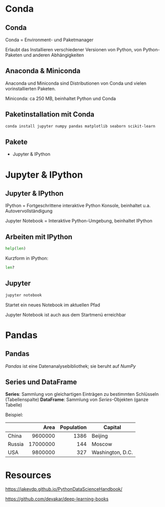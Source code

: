 # Conda

## Conda

Conda = Environment- und Paketmanager

Erlaubt das Installieren verschiedener Versionen von Python, von Python-Paketen und anderen Abhängigkeiten

## Anaconda & Miniconda

Anaconda und Miniconda sind Distributionen von Conda und vielen vorinstallierten Paketen.

Miniconda: ca 250 MB, beinhaltet Python und Conda

## Paketinstallation mit Conda

```bash
conda install jupyter numpy pandas matplotlib seaborn scikit-learn 
```

## Pakete

- Jupyter & IPython

# Jupyter & IPython

## Jupyter & IPython

IPython = Fortgeschrittene interaktive Python Konsole, beinhaltet u.a. Autovervollständigung

Jupyter Notebook = Interaktive Python-Umgebung, beinhaltet IPython

## Arbeiten mit IPython

```python
help(len)
```

Kurzform in IPython:

```python
len?
```

## Jupyter

```bash
jupyter notebook
```

Startet ein neues Notebook im aktuellen Pfad

Jupyter Notebook ist auch aus dem Startmenü erreichbar

# Pandas

## Pandas

_Pandas_ ist eine Datenanalysebibliothek; sie beruht auf _NumPy_

## Series und DataFrame

**Series**: Sammlung von gleichartigen Einträgen zu bestimmten Schlüsseln (Tabellenspalte)
**DataFrame**: Sammlung von _Series_-Objekten (ganze Tabelle)

Beispiel:

|        |     Area | Population | Capital          |
| ------ | -------: | ---------: | ---------------- |
| China  |  9600000 |       1386 | Beijing          |
| Russia | 17000000 |        144 | Moscow           |
| USA    |  9800000 |        327 | Washington, D.C. |

# Resources

https://jakevdp.github.io/PythonDataScienceHandbook/

https://github.com/devakar/deep-learning-books

